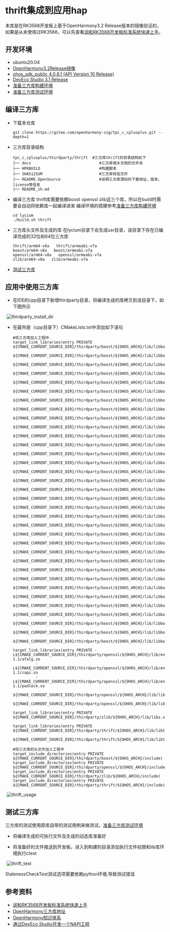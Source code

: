 # thrift集成到应用hap
本库是在RK3568开发板上基于OpenHarmony3.2 Release版本的镜像验证的，如果是从未使用过RK3568，可以先查看[润和RK3568开发板标准系统快速上手](https://gitee.com/openharmony-sig/knowledge_demo_temp/tree/master/docs/rk3568_helloworld)。
## 开发环境
- ubuntu20.04
- [OpenHarmony3.2Release镜像](https://gitee.com/link?target=https%3A%2F%2Frepo.huaweicloud.com%2Fopenharmony%2Fos%2F3.2-Release%2Fdayu200_standard_arm32.tar.gz)
- [ohos_sdk_public 4.0.8.1 (API Version 10 Release)](http://download.ci.openharmony.cn/version/Master_Version/OpenHarmony_4.0.8.1/20230608_091016/version-Master_Version-OpenHarmony_4.0.8.1-20230608_091016-ohos-sdk-full.tar.gz)
- [DevEco Studio 3.1 Release](https://contentcenter-vali-drcn.dbankcdn.cn/pvt_2/DeveloperAlliance_package_901_9/81/v3/tgRUB84wR72nTfE8Ir_xMw/devecostudio-windows-3.1.0.501.zip?HW-CC-KV=V1&HW-CC-Date=20230621T074329Z&HW-CC-Expire=315360000&HW-CC-Sign=22F6787DF6093ECB4D4E08F9379B114280E1F65DA710599E48EA38CB24F3DBF2)
- [准备三方库构建环境](../../../lycium/README.md#1编译环境准备)
- [准备三方库测试环境](../../../lycium/README.md#3ci环境准备)
## 编译三方库
- 下载本仓库
  ```
  git clone https://gitee.com/openharmony-sig/tpc_c_cplusplus.git --depth=1
  ```
  
- 三方库目录结构
  ```
  tpc_c_cplusplus/thirdparty/thrift  #三方库thrift的目录结构如下
  ├── docs                              #三方库相关文档的文件夹
  ├── HPKBUILD                          #构建脚本
  ├── SHA512SUM                         #三方库校验文件
  ├── README.OpenSource                 #说明三方库源码的下载地址，版本，license等信息
  ├── README_zh.md 
  ```
  
- 编译三方库 
  thrift库需要依赖boost openssl zlib这三个库，所以在build时需要会自动将依赖库一起编译进来
  编译环境的搭建参考[准备三方库构建环境](../../../lycium/README.md#1编译环境准备)
  
  ```
  cd lycium
  ./build.sh thrift
  ```
  
- 三方库头文件及生成的库
  在lycium目录下会生成usr目录，该目录下存在已编译完成的32位和64位三方库
  ```
  thrift/arm64-v8a   thrift/armeabi-v7a
  boost/arm64-v8a   boost/armeabi-v7a
  openssl/arm64-v8a   openssl/armeabi-v7a 
  zlib/arm64-v8a   zlib/armeabi-v7a  
  ```

- [测试三方库](#测试三方库)

## 应用中使用三方库

- 在IDE的cpp目录下新增thirdparty目录，将编译生成的库拷贝到该目录下，如下图所示
  

&nbsp;![thirdparty_install_dir](pic/thrift_install_dir.jpg)

- 在最外层（cpp目录下）CMakeLists.txt中添加如下语句
  ```
  #将三方库加入工程中
  target_link_libraries(entry PRIVATE ${CMAKE_CURRENT_SOURCE_DIR}/thirdparty/boost/${OHOS_ARCH}/lib/libboost_atomic.so.1.81.0
            ${CMAKE_CURRENT_SOURCE_DIR}/thirdparty/boost/${OHOS_ARCH}/lib/libboost_chrono.so.1.81.0
            ${CMAKE_CURRENT_SOURCE_DIR}/thirdparty/boost/${OHOS_ARCH}/lib/libboost_container.so.1.81.0
            ${CMAKE_CURRENT_SOURCE_DIR}/thirdparty/boost/${OHOS_ARCH}/lib/libboost_context.so.1.81.0
            ${CMAKE_CURRENT_SOURCE_DIR}/thirdparty/boost/${OHOS_ARCH}/lib/libboost_contract.so.1.81.0
            ${CMAKE_CURRENT_SOURCE_DIR}/thirdparty/boost/${OHOS_ARCH}/lib/libboost_coroutine.so.1.81.0
            ${CMAKE_CURRENT_SOURCE_DIR}/thirdparty/boost/${OHOS_ARCH}/lib/libboost_date_time.so.1.81.0
            ${CMAKE_CURRENT_SOURCE_DIR}/thirdparty/boost/${OHOS_ARCH}/lib/libboost_fiber.so.1.81.0
            ${CMAKE_CURRENT_SOURCE_DIR}/thirdparty/boost/${OHOS_ARCH}/lib/libboost_filesystem.so.1.81.0
            ${CMAKE_CURRENT_SOURCE_DIR}/thirdparty/boost/${OHOS_ARCH}/lib/libboost_graph.so.1.81.0
            ${CMAKE_CURRENT_SOURCE_DIR}/thirdparty/boost/${OHOS_ARCH}/lib/libboost_iostreams.so.1.81.0
            ${CMAKE_CURRENT_SOURCE_DIR}/thirdparty/boost/${OHOS_ARCH}/lib/libboost_json.so.1.81.0
            ${CMAKE_CURRENT_SOURCE_DIR}/thirdparty/boost/${OHOS_ARCH}/lib/libboost_math_c99f.so.1.81.0
            ${CMAKE_CURRENT_SOURCE_DIR}/thirdparty/boost/${OHOS_ARCH}/lib/libboost_math_c99l.so.1.81.0
            ${CMAKE_CURRENT_SOURCE_DIR}/thirdparty/boost/${OHOS_ARCH}/lib/libboost_math_c99.so.1.81.0
            ${CMAKE_CURRENT_SOURCE_DIR}/thirdparty/boost/${OHOS_ARCH}/lib/libboost_math_tr1f.so.1.81.0
            ${CMAKE_CURRENT_SOURCE_DIR}/thirdparty/boost/${OHOS_ARCH}/lib/libboost_math_tr1l.so.1.81.0
            ${CMAKE_CURRENT_SOURCE_DIR}/thirdparty/boost/${OHOS_ARCH}/lib/libboost_math_tr1.so.1.81.0
            ${CMAKE_CURRENT_SOURCE_DIR}/thirdparty/boost/${OHOS_ARCH}/lib/libboost_nowide.so.1.81.0
            ${CMAKE_CURRENT_SOURCE_DIR}/thirdparty/boost/${OHOS_ARCH}/lib/libboost_prg_exec_monitor.so.1.81.0
            ${CMAKE_CURRENT_SOURCE_DIR}/thirdparty/boost/${OHOS_ARCH}/lib/libboost_program_options.so.1.81.0
            ${CMAKE_CURRENT_SOURCE_DIR}/thirdparty/boost/${OHOS_ARCH}/lib/libboost_random.so.1.81.0
            ${CMAKE_CURRENT_SOURCE_DIR}/thirdparty/boost/${OHOS_ARCH}/lib/libboost_regex.so.1.81.0
            ${CMAKE_CURRENT_SOURCE_DIR}/thirdparty/boost/${OHOS_ARCH}/lib/libboost_serialization.so.1.81.0
            ${CMAKE_CURRENT_SOURCE_DIR}/thirdparty/boost/${OHOS_ARCH}/lib/libboost_stacktrace_basic.so.1.81.0
            ${CMAKE_CURRENT_SOURCE_DIR}/thirdparty/boost/${OHOS_ARCH}/lib/libboost_stacktrace_noop.so.1.81.0
            ${CMAKE_CURRENT_SOURCE_DIR}/thirdparty/boost/${OHOS_ARCH}/lib/libboost_system.so.1.81.0
            ${CMAKE_CURRENT_SOURCE_DIR}/thirdparty/boost/${OHOS_ARCH}/lib/libboost_url.so.1.81.0
            ${CMAKE_CURRENT_SOURCE_DIR}/thirdparty/boost/${OHOS_ARCH}/lib/libboost_thread.so.1.81.0
            ${CMAKE_CURRENT_SOURCE_DIR}/thirdparty/boost/${OHOS_ARCH}/lib/libboost_timer.so.1.81.0
            ${CMAKE_CURRENT_SOURCE_DIR}/thirdparty/boost/${OHOS_ARCH}/lib/libboost_type_erasure.so.1.81.0
            ${CMAKE_CURRENT_SOURCE_DIR}/thirdparty/boost/${OHOS_ARCH}/lib/libboost_unit_test_framework.so.1.81.0
            ${CMAKE_CURRENT_SOURCE_DIR}/thirdparty/boost/${OHOS_ARCH}/lib/libboost_wave.so.1.81.0
            ${CMAKE_CURRENT_SOURCE_DIR}/thirdparty/boost/${OHOS_ARCH}/lib/libboost_wserialization.so.1.81.0)
  
  target_link_libraries(entry PRIVATE -L${CMAKE_CURRENT_SOURCE_DIR}/thirdparty/openssl/${OHOS_ARCH}/lib/engines-1.1/afalg.so
            -L${CMAKE_CURRENT_SOURCE_DIR}/thirdparty/openssl/${OHOS_ARCH}/lib/engines-1.1/capi.so
            -L${CMAKE_CURRENT_SOURCE_DIR}/thirdparty/openssl/${OHOS_ARCH}/lib/engines-1.1/padlock.so
            ${CMAKE_CURRENT_SOURCE_DIR}/thirdparty/openssl/${OHOS_ARCH}/lib/libcrypto.so.1.1
            ${CMAKE_CURRENT_SOURCE_DIR}/thirdparty/openssl/${OHOS_ARCH}/lib/libssl.so.1.1)
  
  target_link_libraries(entry PRIVATE ${CMAKE_CURRENT_SOURCE_DIR}/thirdparty/zlib/${OHOS_ARCH}/lib/libz.so.1.2.13)
  
  target_link_libraries(entry PRIVATE ${CMAKE_CURRENT_SOURCE_DIR}/thirdparty/thrift/${OHOS_ARCH}/lib/libthrift.a
            ${CMAKE_CURRENT_SOURCE_DIR}/thirdparty/thrift/${OHOS_ARCH}/lib/libthriftz.a)
  
  #将三方库的头文件加入工程中
  target_include_directories(entry PRIVATE ${CMAKE_CURRENT_SOURCE_DIR}/thirdparty/boost/${OHOS_ARCH}/include)
  target_include_directories(entry PRIVATE ${CMAKE_CURRENT_SOURCE_DIR}/thirdparty/openssl/${OHOS_ARCH}/include)
  target_include_directories(entry PRIVATE ${CMAKE_CURRENT_SOURCE_DIR}/thirdparty/zlib/${OHOS_ARCH}/include)
  target_include_directories(entry PRIVATE ${CMAKE_CURRENT_SOURCE_DIR}/thirdparty/thrift/${OHOS_ARCH}/include)
  ```

&nbsp;![thrift_usage](pic/thrift_usage.jpg)

## 测试三方库
三方库的测试使用原库自带的测试用例来做测试，[准备三方库测试环境](../../../lycium/README.md#3ci环境准备)

- 将编译生成的可执行文件及生成的动态库准备好

- 将准备好的文件推送到开发板，进入到构建的目录添加执行文件权限和lib库环境执行ctest

&nbsp;![thrift_test](pic/thrift_test.jpg)

StalenessCheckTest测试选项需要依赖python环境,导致测试错误
## 参考资料
- [润和RK3568开发板标准系统快速上手](https://gitee.com/openharmony-sig/knowledge_demo_temp/tree/master/docs/rk3568_helloworld)
- [OpenHarmony三方库地址](https://gitee.com/openharmony-tpc)
- [OpenHarmony知识体系](https://gitee.com/openharmony-sig/knowledge)
- [通过DevEco Studio开发一个NAPI工程](https://gitee.com/openharmony-sig/knowledge_demo_temp/blob/master/docs/napi_study/docs/hello_napi.md)

